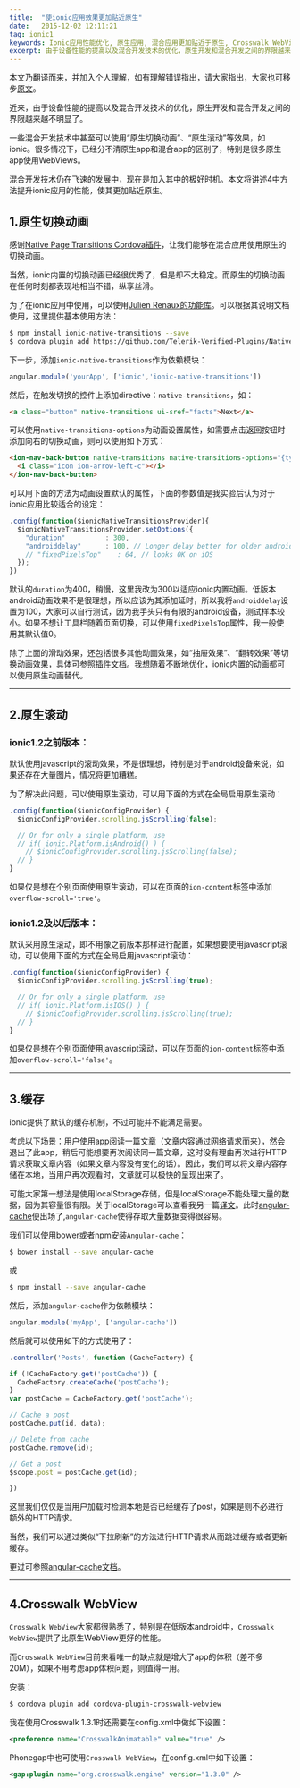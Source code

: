 ```yaml
---
title:  "使ionic应用效果更加贴近原生"
date:   2015-12-02 12:11:21
tag: ionic1
keywords: Ionic应用性能优化, 原生应用, 混合应用更加贴近于原生, Crosswalk WebView的使用, Ionic应用使用原生动画
excerpt: 由于设备性能的提高以及混合开发技术的优化，原生开发和混合开发之间的界限越来越不明显了，使用过Ionic的开发者会感觉控件等样式方面已经很贴近于原生应用了，但还是能够感觉到性能上略显不足，本文介绍了如何通过一些方法对Ionic应用进行进一步优化，使得Ionic应用性能更加贴近于原生应用。
---
```

[original-doc]: http://scottbolinger.com/4-ways-to-make-your-ionic-app-feel-native/
[native-transitions-plugin]: http://plugins.telerik.com/cordova/plugin/native-page-transitions
[Julien Renaux]: https://www.npmjs.com/package/ionic-native-transitions
[angular-cache-doc]: https://github.com/jmdobry/angular-cache
本文乃翻译而来，并加入个人理解，如有理解错误指出，请大家指出，大家也可移步[原文][original-doc]。

近来，由于设备性能的提高以及混合开发技术的优化，原生开发和混合开发之间的界限越来越不明显了。

一些混合开发技术中甚至可以使用“原生切换动画”、“原生滚动”等效果，如ionic。很多情况下，已经分不清原生app和混合app的区别了，特别是很多原生app使用WebViews。

混合开发技术仍在飞速的发展中，现在是加入其中的极好时机。本文将讲述4中方法提升ionic应用的性能，使其更加贴近原生。

## 1.原生切换动画

感谢[Native Page Transitions Cordova插件][native-transitions-plugin]，让我们能够在混合应用使用原生的切换动画。

当然，ionic内置的切换动画已经很优秀了，但是却不太稳定。而原生的切换动画在任何时刻都表现地相当不错，纵享丝滑。

为了在ionic应用中使用，可以使用[Julien Renaux的功能库][Julien Renaux]。可以根据其说明文档使用，这里提供基本使用方法：

~~~ bash
$ npm install ionic-native-transitions --save
$ cordova plugin add https://github.com/Telerik-Verified-Plugins/NativePageTransitions#0.5.4
~~~

下一步，添加`ionic-native-transitions`作为依赖模块：

~~~ javascript
angular.module('yourApp', ['ionic','ionic-native-transitions'])
~~~

然后，在触发切换的控件上添加directive：`native-transitions`，如：

~~~ html
<a class="button" native-transitions ui-sref="facts">Next</a>
~~~

可以使用`native-transitions-options`为动画设置属性，如需要点击返回按钮时添加向右的切换动画，则可以使用如下方式：

~~~ html
<ion-nav-back-button native-transitions native-transitions-options="{type: 'slide', direction:'right'}" class="button-icon">
  <i class="icon ion-arrow-left-c"></i>
</ion-nav-back-button>
~~~

可以用下面的方法为动画设置默认的属性，下面的参数值是我实验后认为对于ionic应用比较适合的设定：

~~~ javascript
.config(function($ionicNativeTransitionsProvider){
  $ionicNativeTransitionsProvider.setOptions({
    "duration"          : 300,
    "androiddelay"      : 100, // Longer delay better for older androids
    // "fixedPixelsTop"    : 64, // looks OK on iOS
  });
})
~~~

默认的`duration`为400，稍慢，这里我改为300以适应ionic内置动画。低版本android动画效果不是很理想，所以应该为其添加延时，所以我将`androiddelay`设置为100，大家可以自行测试，因为我手头只有有限的android设备，测试样本较小。如果不想让工具栏随着页面切换，可以使用`fixedPixelsTop`属性，我一般使用其默认值0。

除了上面的滑动效果，还包括很多其他动画效果，如“抽屉效果”、“翻转效果”等切换动画效果，具体可参照[插件文档](http://plugins.telerik.com/cordova/plugin/native-page-transitions)。我想随着不断地优化，ionic内置的动画都可以使用原生动画替代。

------------------------------------

## 2.原生滚动

### ionic1.2之前版本：

默认使用javascript的滚动效果，不是很理想，特别是对于android设备来说，如果还存在大量图片，情况将更加糟糕。

为了解决此问题，可以使用原生滚动，可以用下面的方式在全局启用原生滚动：

~~~ javascript
.config(function($ionicConfigProvider) {
  $ionicConfigProvider.scrolling.jsScrolling(false);

  // Or for only a single platform, use
  // if( ionic.Platform.isAndroid() ) {
    // $ionicConfigProvider.scrolling.jsScrolling(false);
  // }
}
~~~

如果仅是想在个别页面使用原生滚动，可以在页面的`ion-content`标签中添加`overflow-scroll='true'`。

### ionic1.2及以后版本：

默认采用原生滚动，即不用像之前版本那样进行配置，如果想要使用javascript滚动，可以使用下面的方式在全局启用javascript滚动：

~~~ javascript
.config(function($ionicConfigProvider) {
  $ionicConfigProvider.scrolling.jsScrolling(true);

  // Or for only a single platform, use
  // if( ionic.Platform.isIOS() ) {
    // $ionicConfigProvider.scrolling.jsScrolling(true);
  // }
}
~~~

如果仅是想在个别页面使用javascript滚动，可以在页面的`ion-content`标签中添加`overflow-scroll='false'`。

------------------------------------

## 3.缓存

ionic提供了默认的缓存机制，不过可能并不能满足需要。

考虑以下场景：用户使用app阅读一篇文章（文章内容通过网络请求而来），然会退出了此app，稍后可能想要再次阅读同一篇文章，这时没有理由再次进行HTTP请求获取文章内容（如果文章内容没有变化的话）。因此，我们可以将文章内容存储在本地，当用户再次观看时，文章就可以极快的呈现出来了。

可能大家第一想法是使用localStorage存储，但是localStorage不能处理大量的数据，因为其容量很有限。关于localStorage可以查看我另一篇[译文](http://blog.csdn.net/u010730126/article/details/49539449)。此时[angular-cache][angular-cache-doc]便出场了,`angular-cache`使得存取大量数据变得很容易。

我们可以使用bower或者npm安装`Angular-cache`：

~~~ bash
$ bower install --save angular-cache
~~~

或

~~~ bash
$ npm install --save angular-cache
~~~

然后，添加`angular-cache`作为依赖模块：

~~~ javascript
angular.module('myApp', ['angular-cache'])
~~~

然后就可以使用如下的方式使用了：

~~~ javascript
.controller('Posts', function (CacheFactory) {

if (!CacheFactory.get('postCache')) {
  CacheFactory.createCache('postCache');
}
var postCache = CacheFactory.get('postCache');

// Cache a post
postCache.put(id, data);

// Delete from cache
postCache.remove(id);

// Get a post
$scope.post = postCache.get(id);

})
~~~

这里我们仅仅是当用户加载时检测本地是否已经缓存了post，如果是则不必进行额外的HTTP请求。

当然，我们可以通过类似“下拉刷新”的方法进行HTTP请求从而跳过缓存或者更新缓存。

更过可参照[angular-cache文档](https://github.com/jmdobry/angular-cache)。

--------------------------------------------

## 4.Crosswalk WebView

`Crosswalk WebView`大家都很熟悉了，特别是在低版本android中，`Crosswalk WebView`提供了比原生WebView更好的性能。

而`Crosswalk WebView`目前来看唯一的缺点就是增大了app的体积（差不多20M），如果不用考虑app体积问题，则值得一用。

安装：

~~~ bash
$ cordova plugin add cordova-plugin-crosswalk-webview
~~~

我在使用Crosswalk 1.3.1时还需要在config.xml中做如下设置：

~~~ xml
<preference name="CrosswalkAnimatable" value="true" />
~~~

Phonegap中也可使用`Crosswalk WebView`，在config.xml中如下设置：

~~~ xml
<gap:plugin name="org.crosswalk.engine" version="1.3.0" />
~~~